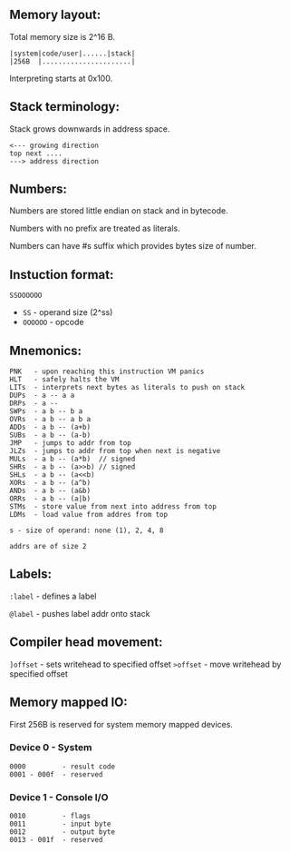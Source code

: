 ## Memory layout:

Total memory size is 2^16 B.

```
|system|code/user|......|stack|
|256B  |......................|
```

Interpreting starts at 0x100.

## Stack terminology:

Stack grows downwards in address space.

```
<--- growing direction
top next ....
---> address direction
```

## Numbers:

Numbers are stored little endian on stack and in bytecode.

Numbers with no prefix are treated as literals.

Numbers can have #s suffix which provides
bytes size of number.

## Instuction format:

```
SSOOOOOO
```

- `SS` - operand size (2^ss)
- `OOOOOO` - opcode

## Mnemonics:

```
PNK   - upon reaching this instruction VM panics
HLT   - safely halts the VM
LITs  - interprets next bytes as literals to push on stack
DUPs  - a -- a a
DRPs  - a --
SWPs  - a b -- b a
OVRs  - a b -- a b a
ADDs  - a b -- (a+b)
SUBs  - a b -- (a-b)
JMP   - jumps to addr from top
JLZs  - jumps to addr from top when next is negative
MULs  - a b -- (a*b)  // signed
SHRs  - a b -- (a>>b) // signed
SHLs  - a b -- (a<<b)
XORs  - a b -- (a^b)
ANDs  - a b -- (a&b)
ORRs  - a b -- (a|b)
STMs  - store value from next into address from top
LDMs  - load value from addres from top

s - size of operand: none (1), 2, 4, 8

addrs are of size 2
```

## Labels:

`:label` - defines a label

`@label` - pushes label addr onto stack

## Compiler head movement:

`]offset` - sets writehead to specified offset
`>offset` - move writehead by specified offset

## Memory mapped IO:

First 256B is reserved for system memory mapped devices.

### Device 0 - System

```
0000         - result code
0001 - 000f  - reserved
```

### Device 1 - Console I/O

```
0010         - flags
0011         - input byte
0012         - output byte
0013 - 001f  - reserved
```

